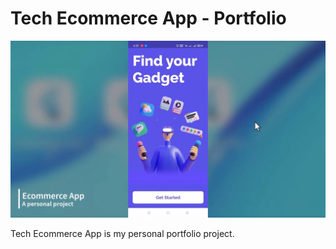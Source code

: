 # Tech Ecommerce App - Portfolio

![tech-ecommerce-app-ui](https://raw.githubusercontent.com/MuaazShoaib/tech_ecommerce_app/main/screenshots/tech-ecommerce-app-ui.png)

Tech Ecommerce App is my personal portfolio project.
